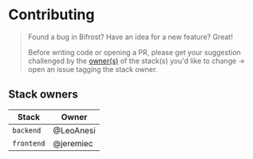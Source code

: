 # Contributing

> Found a bug in Bifrost?
> Have an idea for a new feature?
> Great!
>
> Before writing code or opening a PR, please get your suggestion challenged by the [owner(s)](#stack-owners) of the stack(s) you'd like to change -> open an issue tagging the stack owner.

## Stack owners

| Stack      | Owner     |
| ---------- | --------- |
| `backend`  | @LeoAnesi |
| `frontend` | @jeremiec |
